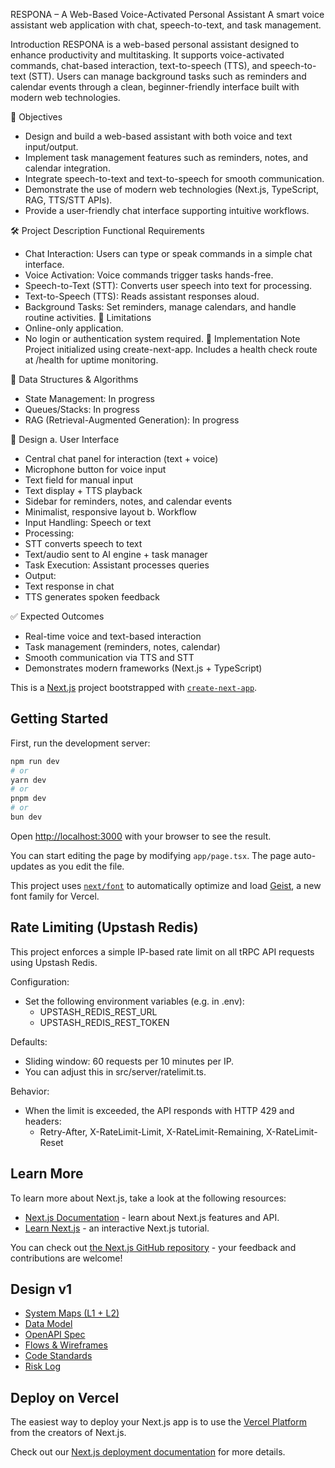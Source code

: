 RESPONA – A Web-Based Voice-Activated Personal Assistant
A smart voice assistant web application with chat, speech-to-text, and task management.

Introduction
RESPONA is a web-based personal assistant designed to enhance productivity and multitasking. It supports voice-activated commands, chat-based interaction, text-to-speech (TTS), and speech-to-text (STT). Users can manage background tasks such as reminders and calendar events through a clean, beginner-friendly interface built with modern web technologies.

🎯 Objectives
- Design and build a web-based assistant with both voice and text input/output.
- Implement task management features such as reminders, notes, and calendar integration.
- Integrate speech-to-text and text-to-speech for smooth communication.
- Demonstrate the use of modern web technologies (Next.js, TypeScript, RAG, TTS/STT APIs).
- Provide a user-friendly chat interface supporting intuitive workflows.

🛠️ Project Description
 Functional Requirements
- Chat Interaction: Users can type or speak commands in a simple chat interface.
- Voice Activation: Voice commands trigger tasks hands-free.
- Speech-to-Text (STT): Converts user speech into text for processing.
- Text-to-Speech (TTS): Reads assistant responses aloud.
- Background Tasks: Set reminders, manage calendars, and handle routine activities.
🚫 Limitations
- Online-only application.
- No login or authentication system required.
📝 Implementation Note
Project initialized using create-next-app. Includes a health check route at /health for uptime monitoring.

🧠 Data Structures & Algorithms
- State Management: In progress
- Queues/Stacks: In progress
- RAG (Retrieval-Augmented Generation): In progress

🎨 Design
a. User Interface
- Central chat panel for interaction (text + voice)
- Microphone button for voice input
- Text field for manual input
- Text display + TTS playback
- Sidebar for reminders, notes, and calendar events
- Minimalist, responsive layout
b. Workflow
- Input Handling: Speech or text
- Processing:
- STT converts speech to text
- Text/audio sent to AI engine + task manager
- Task Execution: Assistant processes queries
- Output:
- Text response in chat
- TTS generates spoken feedback

✅ Expected Outcomes
- Real-time voice and text-based interaction
- Task management (reminders, notes, calendar)
- Smooth communication via TTS and STT
- Demonstrates modern frameworks (Next.js + TypeScript)

This is a [Next.js](https://nextjs.org) project bootstrapped with [`create-next-app`](https://nextjs.org/docs/app/api-reference/cli/create-next-app).

## Getting Started

First, run the development server:

```bash
npm run dev
# or
yarn dev
# or
pnpm dev
# or
bun dev
```

Open [http://localhost:3000](http://localhost:3000) with your browser to see the result.

You can start editing the page by modifying `app/page.tsx`. The page auto-updates as you edit the file.

This project uses [`next/font`](https://nextjs.org/docs/app/building-your-application/optimizing/fonts) to automatically optimize and load [Geist](https://vercel.com/font), a new font family for Vercel.

## Rate Limiting (Upstash Redis)

This project enforces a simple IP-based rate limit on all tRPC API requests using Upstash Redis.

Configuration:
- Set the following environment variables (e.g. in .env):
  - UPSTASH_REDIS_REST_URL
  - UPSTASH_REDIS_REST_TOKEN

Defaults:
- Sliding window: 60 requests per 10 minutes per IP.
- You can adjust this in src/server/ratelimit.ts.

Behavior:
- When the limit is exceeded, the API responds with HTTP 429 and headers:
  - Retry-After, X-RateLimit-Limit, X-RateLimit-Remaining, X-RateLimit-Reset

## Learn More

To learn more about Next.js, take a look at the following resources:

- [Next.js Documentation](https://nextjs.org/docs) - learn about Next.js features and API.
- [Learn Next.js](https://nextjs.org/learn) - an interactive Next.js tutorial.

You can check out [the Next.js GitHub repository](https://github.com/vercel/next.js) - your feedback and contributions are welcome!

## Design v1

- [System Maps (L1 + L2)](https://docs.google.com/document/d/121FQGUCzSIYmAcyWfeq_F5QPpDdYMGm5aEYwHfKUrp4/edit?usp=sharing)  
- [Data Model](https://docs.google.com/document/d/1wh0MApUxmwA-WRKEe4LjJ5kPOvd7w4W80MvwFNkq04Q/edit?usp=sharing)  
- [OpenAPI Spec](/docs/openapi.json)  
- [Flows & Wireframes](https://docs.google.com/document/d/1NqTkIoExfeHdQQzjwcs6-yYCCd-fcqBDczxfK6bXvYw/edit?usp=sharing)  
- [Code Standards](https://docs.google.com/document/d/1LfRK4KX2-sKMGjIbWGpKZFOwAGUFge61TwbLkkrzzSc/edit?usp=sharing)  
- [Risk Log](https://docs.google.com/document/d/1bEqYm4al8r5vGDpxX-hkITwb0lO48-6fnfomyd1CcaI/edit?usp=sharing)


## Deploy on Vercel

The easiest way to deploy your Next.js app is to use the [Vercel Platform](https://vercel.com/new?utm_medium=default-template&filter=next.js&utm_source=create-next-app&utm_campaign=create-next-app-readme) from the creators of Next.js.

Check out our [Next.js deployment documentation](https://nextjs.org/docs/app/building-your-application/deploying) for more details.
